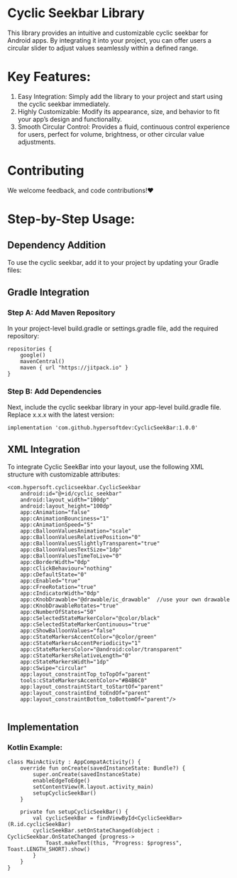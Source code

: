 # Cyclic Seekbar Library
This library provides an intuitive and customizable cyclic seekbar for Android apps. By integrating it into your project, you can offer users a circular slider to adjust values seamlessly within a defined range.

# Key Features:
1. Easy Integration: Simply add the library to your project and start using the cyclic seekbar immediately.
2. Highly Customizable:  Modify its appearance, size, and behavior to fit your app’s design and functionality.
3. Smooth Circular Control: Provides a fluid, continuous control experience for users, perfect for volume, brightness, or other circular value adjustments.

# Contributing

We welcome feedback, and code contributions!❤️

# Step-by-Step Usage: 

## Dependency Addition
To use the cyclic seekbar, add it to your project by updating your Gradle files:


## Gradle Integration

### Step A: Add Maven Repository

In your project-level build.gradle or settings.gradle file, add the required repository:
```
repositories {
    google()
    mavenCentral()
    maven { url "https://jitpack.io" }
}
```  

### Step B: Add Dependencies

Next, include the cyclic seekbar library in your app-level build.gradle file. Replace x.x.x with the latest version:
```
implementation 'com.github.hypersoftdev:CyclicSeekBar:1.0.0'

```


## XML Integration

To integrate Cyclic SeekBar into your layout, use the following XML structure with customizable attributes:

```
<com.hypersoft.cyclicseekbar.CyclicSeekbar
    android:id="@+id/cyclic_seekbar"
    android:layout_width="100dp"
    android:layout_height="100dp"
    app:cAnimation="false"
    app:cAnimationBounciness="1"
    app:cAnimationSpeed="5"
    app:cBalloonValuesAnimation="scale"
    app:cBalloonValuesRelativePosition="0"
    app:cBalloonValuesSlightlyTransparent="true"
    app:cBalloonValuesTextSize="1dp"
    app:cBalloonValuesTimeToLive="0"
    app:cBorderWidth="0dp"
    app:cClickBehaviour="nothing"
    app:cDefaultState="0"
    app:cEnabled="true"
    app:cFreeRotation="true"
    app:cIndicatorWidth="0dp"
    app:cKnobDrawable="@drawable/ic_drawable"  //use your own drawable  
    app:cKnobDrawableRotates="true"
    app:cNumberOfStates="50"
    app:cSelectedStateMarkerColor="@color/black"
    app:cSelectedStateMarkerContinuous="true"
    app:cShowBalloonValues="false"
    app:cStateMarkersAccentColor="@color/green"
    app:cStateMarkersAccentPeriodicity="1"
    app:cStateMarkersColor="@android:color/transparent"
    app:cStateMarkersRelativeLength="0"
    app:cStateMarkersWidth="1dp"
    app:cSwipe="circular"
    app:layout_constraintTop_toTopOf="parent"
    tools:cStateMarkersAccentColor="#B4B6C0"
    app:layout_constraintStart_toStartOf="parent"
    app:layout_constraintEnd_toEndOf="parent"
    app:layout_constraintBottom_toBottomOf="parent"/>
	
```


## Implementation

### Kotlin Example:

```
class MainActivity : AppCompatActivity() {
    override fun onCreate(savedInstanceState: Bundle?) {
        super.onCreate(savedInstanceState)
        enableEdgeToEdge()
        setContentView(R.layout.activity_main)
        setupCyclicSeekBar()
    }

    private fun setupCyclicSeekBar() {
        val cyclicSeekBar = findViewById<CyclicSeekBar>(R.id.cyclicSeekBar)
        cyclicSeekBar.setOnStateChanged(object : CyclicSeekbar.OnStateChanged {progress->
            Toast.makeText(this, "Progress: $progress", Toast.LENGTH_SHORT).show()
        }
    }
}
```



